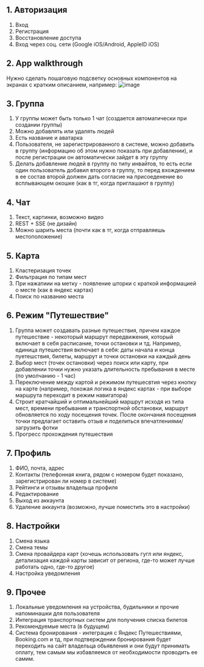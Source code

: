 ## 1. Авторизация
1. Вход
2. Регистрация
3. Восстановление доступа
4. Вход через соц. сети (Google iOS/Android, AppleID iOS)

## 2. App walkthrough
Нужно сделать пошаговую подсветку основных компонентов на экранах с кратким описанием, например:
![image](https://github.com/TheLonelyAstronaut/ToGetThere/assets/50376577/85e6fb19-d362-423f-b310-58b5e7375120)

## 3. Группа
1. У группы может быть только 1 чат (создается автоматически при создании группы)
2. Можно добавлять или удалять людей
3. Есть название и аватарка
4. Пользователя, не зарегистрированного в системе, можно добавить в группу (информацию об этом нужно показать при добавлении), и после регистрации он автоматически зайдет в эту группу
5. Делать добавление людей в группу по типу инвайтов, то есть если один пользователь добавил второго в группу, то перед вхождением в ее состав второй должен дать согласие на присоеденение во всплывающем окошке (как в тг, когда приглашают в группу)

## 4. Чат
1. Текст, картинки, возможно видео
2. REST + SSE (не дизайн)
3. Можно шарить места (почти как в тг, когда отправляешь местоположение)

## 5. Карта
1. Кластеризация точек
2. Фильтрация по типам мест
3. При нажатиии на метку - появление шторки с краткой информацией о месте (как в яндекс картах)
4. Поиск по названию места

## 6. Режим "Путешествие"
1. Группа может создавать разные путешествия, причем каждое путешествие - некоторый маршрут передвижения, который включает в себя расписание, точки остановки и тд. Например, единица путешествия включает в себя: даты начала и конца пуетешствия, билеты, маршрут и точки остановки на каждый день
2. Выбор мест (точек остановки) через поиск или карту, при добавлении точки нужно указать длительность пребывания в месте (по умолчанию - 1 час)
3. Переключение между картой и режимом путешесвтия через кнопку на карте (например, похожая логика в яндекс картах - при выборе маршрута переходит в режим навигатора)
4. Строит кратчайший и оптимальнейший маршрут исходя из типа мест, времени пребывания и транспортной обстановки, маршрут обновляется по ходу посещения точек. После окончания посещения точки предлагает оставить отзыв и поделиться впечатлениями/загрузить фотки
5. Прогресс прохождения путешествия

## 7. Профиль
1. ФИО, почта, адрес
2. Контакты (телефонная книга, рядом с номером будет показано, зарегистрирован ли номер в системе)
3. Рейтинги и отзывы владельца профиля
4. Редактирование
5. Выход из аккаунта
6. Удаление аккаунта (возможно, лучше поместить это в настройки)

## 8. Настройки
1. Смена языка
2. Смена темы
3. Смена провайдера карт (хочешь использовать гугл или яндекс, детализация каждой карты зависит от региона, где-то может лучше работать одно, где-то другое)
4. Настройка уведомления

## 9. Прочее
1. Локальные уведомления на устройства, будильники и прочие напоминашки для пользователя
2. Интеграция транспортных систем для получения списка билетов
3. Рекомендуемые места (в будущем)
4. Система бронирования - интеграция с Яндекс Путешествиями, Booking.com и тд, при подтверждении бронирования будет переходить на сайт владельца обьявления и они будут принимать оплату, тем самым мы избавляемся от необходимости проводить ее самим.
